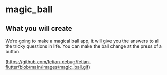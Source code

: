 # magic_ball


## What you will create

We’re going to make a magical ball app, it will give you the answers to all the tricky questions in life. You can make the ball change at the press of a button. 

(https://github.com/fetian-debug/fetian-flutter/blob/main/images/magic_ball.gif)


